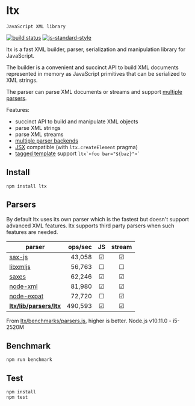 ltx
===

`JavaScript XML library`

[![build status](https://img.shields.io/travis/xmppjs/ltx/master.svg?style=flat-square)](https://travis-ci.org/xmppjs/ltx/branches)
[![js-standard-style](https://img.shields.io/badge/code%20style-standard-brightgreen.svg?style=flat-square)](http://standardjs.com/)

ltx is a fast XML builder, parser, serialization and manipulation library for JavaScript.

The builder is a convenient and succinct API to build XML documents represented in memory as JavaScript primitives that can be serialized to XML strings.

The parser can parse XML documents or streams and support [multiple parsers](#parsers).

Features:
* succinct API to build and manipulate XML objects
* parse XML strings
* parse XML streams
* [multiple parser backends](#parsers)
* [JSX](https://facebook.github.io/jsx/) compatible (with `ltx.createElement` pragma)
* [tagged template](https://developer.mozilla.org/en/docs/Web/JavaScript/Reference/template_strings) support `` ltx`<foo bar="${baz}">` ``

## Install

`npm install ltx`

## Parsers

By default ltx uses its own parser which is the fastest but doesn't support advanced XML features.
ltx supports third party parsers when such features are needed.

| parser                                                                                     | ops/sec | JS     | stream |
|--------------------------------------------------------------------------------------------|--------:|:------:|:------:|
| [sax-js](https://github.com/isaacs/sax-js)                                                 |  43,058 | ☑      | ☑      |
| [libxmljs](https://github.com/polotek/libxmljs)                                            |  56,763 | ☐      | ☐      |
| [saxes](https://github.com/lddubeau/saxes)                                                 |  62,246 | ☑      | ☑      |
| [node-xml](https://github.com/dylang/node-xml)                                             |  81,980 | ☑      | ☑      |
| [node-expat](https://github.com/astro/node-expat)                                          |  72,720 | ☐      | ☑      |
| **[ltx/lib/parsers/ltx](https://github.com/xmppjs/ltx/blob/master/lib/parsers/ltx.js)**    | 490,593 | ☑      | ☑      |

From [ltx/benchmarks/parsers.js](https://github.com/xmppjs/ltx/blob/master/benchmarks/parsers.js), higher is better.
Node.js v10.11.0 - i5-2520M

## Benchmark

```
npm run benchmark
```

## Test

```
npm install
npm test
```
